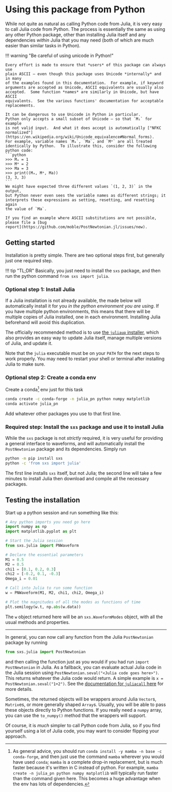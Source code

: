 # Using this package from Python

While not quite as natural as calling Python code from Julia, it is
very easy to call Julia code from Python.  The process is essentially
the same as using any other Python package, other than installing
Julia itself and any dependencies *within* Julia that you may need
(both of which are much easier than similar tasks in Python).

!!! warning "Be careful of using unicode in Python!"

    Every effort is made to ensure that *users* of this package can always use
    plain ASCII — even though this package uses Unicode *internally* and in many
    of the examples found in this documentation.  For example, if keyword
    arguments are accepted as Unicode, ASCII equivalents are usually also
    accepted.  Some function *names* are similarly in Unicode, but have ASCII
    equivalents.  See the various functions' documentation for acceptable
    replacements.

    It can be dangerous to use Unicode in Python in particular.
    Python only accepts a small subset of Unicode — so that `M₁` for example
    is not valid input.  And what it does accept is automatically ["NFKC
    normalized"](https://en.wikipedia.org/wiki/Unicode_equivalence#Normal_forms).
    For example, variable names `Mₐ`, `Ma`, and `Mᵃ` are all treated
    identically by Python.  To illustrate this, consider the following
    python code:
    ```python
    >>> Mₐ = 1
    >>> Mᵃ = 2
    >>> Ma = 3
    >>> print((Mₐ, Mᵃ, Ma))
    (3, 3, 3)
    ```
    We might have expected three different values `(1, 2, 3)` in the output,
    but Python never even sees the variable names as different strings; it
    interprets these expressions as setting, resetting, and resetting again
    the value of `Ma`.
    
    If you find an example where ASCII substitutions are not possible,
    please file a [bug
    report](https://github.com/moble/PostNewtonian.jl/issues/new).


## Getting started

Installation is pretty simple.  There are two optional steps first,
but generally just one required step.  

!!! tip "TL;DR"
    Basically, you just need to install the `sxs` package, and then
    run the python command `from sxs import julia`.


### Optional step 1: Install Julia

If a Julia installation is not already available, the made below will
automatically install it for you *in the python environment you are
using*.  If you have multiple python environments, this means that
there will be multiple copies of Julia installed, one in each
environment.  Installing Julia beforehand will avoid this duplication.

The officially recommended method is to use [the `juliaup`
installer](https://github.com/JuliaLang/juliaup?tab=readme-ov-file#juliaup---julia-version-manager),
which also provides an easy way to update Julia itself, manage
multiple versions of Julia, and update it.

Note that the `julia` executable must be on your `PATH` for the next
steps to work properly.  You may need to restart your shell or
terminal after installing Julia to make sure.


### Optional step 2: Create a conda env

Create a conda[^1] env just for this task
```bash
conda create -c conda-forge -n julia_pn python numpy matplotlib
conda activate julia_pn
```
Add whatever other packages you use to that first line.


### Required step: Install the `sxs` package and use it to install Julia

While the `sxs` package is not *strictly* required, it is very useful
for providing a general interface to waveforms, and will automatically
install the `PostNewtonian` package and its dependencies.  Simply run

```bash
python -m pip install sxs
python -c 'from sxs import julia'
```
The first line installs `sxs` itself, but not Julia; the second line
will take a few minutes to install Julia then download and compile all
the necessary packages.


## Testing the installation
   
Start up a python session and run something like this:
```python
# Any python imports you need go here
import numpy as np
import matplotlib.pyplot as plt

# Start the Julia session
from sxs.julia import PNWaveform

# Declare the essential parameters
M1 = 0.5
M2 = 0.5
chi1 = [0.1, 0.2, 0.3]
chi2 = [-0.2, 0.1, -0.3]
Omega_i = 0.01

# Call into Julia to run some function
w = PNWaveform(M1, M2, chi1, chi2, Omega_i)

# Plot the magnitudes of all the modes as functions of time
plt.semilogy(w.t, np.abs(w.data))
```
The `w` object returned here will be an `sxs.WaveformModes` object,
with all the usual methods and properties.

---

In general, you can now call any function from the Julia
`PostNewtonian` package by running
```python
from sxs.julia import PostNewtonian
```
and then calling the function just as you would if you had run `import
PostNewtonian` in Julia.  As a fallback, you can evaluate actual Julia
code in the Julia session using `PostNewtonian.seval("<Julia code goes
here>")`.  This returns whatever the Julia code would return.  A
simple example is `x = PostNewtonian.seval("1+2")`.  See the
[documentation for `juliacall`
here](https://github.com/cjdoris/PythonCall.jl#readme) for more
details.

Sometimes, the returned objects will be wrappers around Julia
`Vector`s, `Matrix`es, or more generally shaped `Array`s.  Usually,
you will be able to pass these objects directly to Python functions.
If you really need a `numpy` array, you can use the `to_numpy()`
method that the wrappers will support.

Of course, it is *much* simpler to call Python code from Julia, so if
you find yourself using a lot of Julia code, you may want to consider
flipping your approach.


[^1]: As general advice, you should run `conda install -y mamba -n
      base -c conda-forge`, and then just use the command `mamba`
      wherever you would have used `conda`; `mamba` is a complete
      drop-in replacement, but is much faster because it's written in
      C instead of python.  For example, `mamba create -n julia_pn
      python numpy matplotlib` will typically run faster than the
      command given here.  This becomes a huge advantage when the env
      has lots of dependencies.
